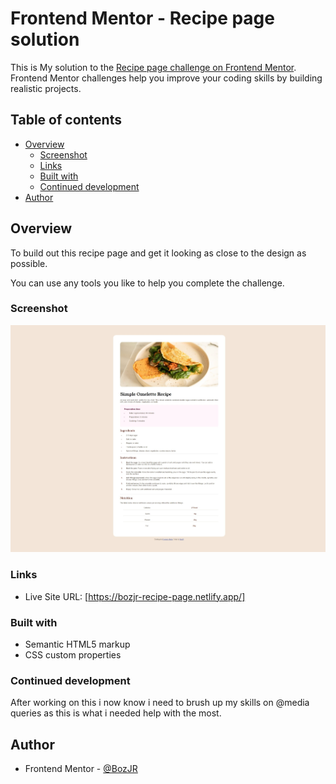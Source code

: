 # Frontend Mentor - Recipe page solution

This is My solution to the [Recipe page challenge on Frontend Mentor](https://www.frontendmentor.io/challenges/recipe-page-KiTsR8QQKm). Frontend Mentor challenges help you improve your coding skills by building realistic projects. 

## Table of contents

- [Overview](#overview)
  - [Screenshot](#screenshot)
  - [Links](#links)
  - [Built with](#built-with)
  - [Continued development](#continued-development)
- [Author](#author)


## Overview

To build out this recipe page and get it looking as close to the design as possible.

You can use any tools you like to help you complete the challenge.


### Screenshot

![](/completion%20pic/recipe-page-screenshot.jpeg)


### Links

- Live Site URL: [https://bozjr-recipe-page.netlify.app/]


### Built with

- Semantic HTML5 markup
- CSS custom properties


### Continued development

After working on this i now know i need to brush up my skills on @media queries as this is what i needed help with the most.


## Author

- Frontend Mentor - [@BozJR](https://www.frontendmentor.io/profile/BozJR)


